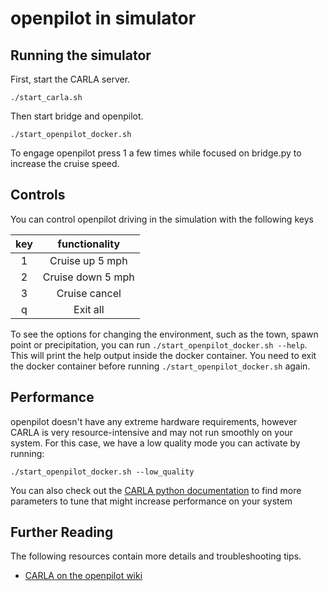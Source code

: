 openpilot in simulator
=====================


## Running the simulator

First, start the CARLA server.
```
./start_carla.sh
```

Then start bridge and openpilot.
```
./start_openpilot_docker.sh
```

To engage openpilot press 1 a few times while focused on bridge.py to increase the cruise speed.

## Controls

You can control openpilot driving in the simulation with the following keys

|  key  |   functionality   |
| :---: | :---------------: |
|   1   |  Cruise up 5 mph  |
|   2   | Cruise down 5 mph |
|   3   |   Cruise cancel   |
|   q   |     Exit all      |

To see the options for changing the environment, such as the town, spawn point or precipitation, you can run `./start_openpilot_docker.sh --help`.
This will print the help output inside the docker container. You need to exit the docker container before running `./start_openpilot_docker.sh` again.

## Performance

openpilot doesn't have any extreme hardware requirements, however CARLA is very resource-intensive and may not run smoothly on your system. For this case, we have a low quality mode you can activate by running:
```
./start_openpilot_docker.sh --low_quality
```
You can also check out the [CARLA python documentation](https://carla.readthedocs.io/en/latest/python_api/) to find more parameters to tune that might increase performance on your system

## Further Reading
The following resources contain more details and troubleshooting tips.
* [CARLA on the openpilot wiki](https://github.com/commaai/openpilot/wiki/CARLA) 
